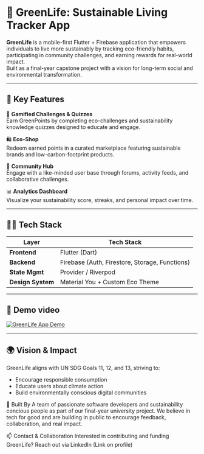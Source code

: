 # 🌱 GreenLife: Sustainable Living Tracker App

**GreenLife** is a mobile-first Flutter + Firebase application that empowers individuals to live more sustainably by tracking eco-friendly habits, participating in community challenges, and earning rewards for real-world impact.  
Built as a final-year capstone project with a vision for long-term social and environmental transformation.

---

## 🚀 Key Features

🎯 **Gamified Challenges & Quizzes**  
Earn GreenPoints by completing eco-challenges and sustainability knowledge quizzes designed to educate and engage.

🛍️ **Eco-Shop**  
Redeem earned points in a curated marketplace featuring sustainable brands and low-carbon-footprint products.

👥 **Community Hub**  
Engage with a like-minded user base through forums, activity feeds, and collaborative challenges.

📊 **Analytics Dashboard**  
Visualize your sustainability score, streaks, and personal impact over time.

---

## 🧑‍💻 Tech Stack

| Layer             | Tech Stack                         |
|------------------|------------------------------------|
| **Frontend**     | Flutter (Dart)                     |
| **Backend**      | Firebase (Auth, Firestore, Storage, Functions) |
| **State Mgmt**   | Provider / Riverpod                |
| **Design System**| Material You + Custom Eco Theme    |

---
## 📸 Demo video
[![GreenLife App Demo](screenshots/greenlife-demo-thumbnail.png)](https://www.linkedin.com/posts/pallavi-raj-562645257_opentofeedback-devjourney-buildinpublic-activity-7354210818852286465-dIy2)

---
## 🌍 Vision & Impact
GreenLife aligns with UN SDG Goals 11, 12, and 13, striving to:

* Encourage responsible consumption
* Educate users about climate action
* Build environmentally conscious digital communities

🧠 Built By
A team of passionate software developers and sustainability concious people as part of our final-year university project.
We believe in tech for good and are building in public to encourage feedback, collaboration, and real impact.

📫 Contact & Collaboration
Interested in contributing and funding GreenLife?
Reach out via LinkedIn (Link on profile)
